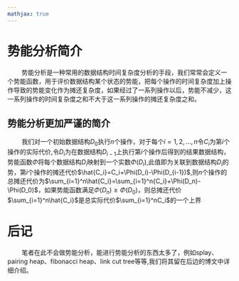 ```yaml
---
mathjax: true
---
```


# 势能分析简介
&emsp;&emsp; 势能分析是一种常用的数据结构时间复杂度分析的手段，我们常常会定义一个势能函数，用于评价数据结构某个状态的势能，把每个操作的时间复杂度加上操作导致的势能变化作为摊还复杂度，如果经过了一系列操作以后，势能不减少，这一系列操作的时间复杂度之和不大于这一系列操作的摊还复杂度之和。

## 势能分析更加严谨的简介
&emsp;&emsp; 我们对一个初始数据结构$D_0$执行$n$个操作，对于每个$i=1,2,...,n$令$C_i$为第$i$个操作的实际代价,令$D_i$为在数据结构$D_{i-1}$上执行第$i$个操作后得到的结果数据结构，势能函数$\Phi$将每个数据结构$D_i$映射到一个实数$\Phi(D_i)$,此值即为关联到数据结构$D_i$的势，第$i$个操作的摊还代价$\hat{C_i}=C_i+\Phi(D_i)-\Phi(D_{i-1})$,则$n$个操作的总摊还代价为$\sum_{i=1}^n\hat{C_i}=\sum_{i=1}^n{C_i}+\Phi(D_n)-\Phi(D_0)$，如果势能函数满足$\Phi(D_n)\ge\Phi(D_0)$，则总摊还代价$\sum_{i=1}^n\hat{C_i}$是总实际代价$\sum_{i=1}^nC_i$的一个上界

# 后记
&emsp;&emsp; 笔者在此不会做势能分析，能进行势能分析的东西太多了，例如splay、pairing heap、fibonacci heap、link cut tree等等,我们将其留在后边的博文中详细介绍。

<!---more-->








